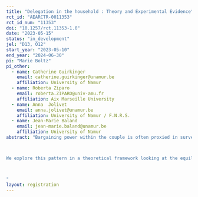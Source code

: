 ```yaml
---
title: "Delegation in the household : Theory and Experimental Evidence"
rct_id: "AEARCTR-0011353"
rct_id_num: "11353"
doi: "10.1257/rct.11353-1.0"
date: "2023-05-15"
status: "in_development"
jel: "D13, O12"
start_year: "2023-05-10"
end_year: "2024-06-30"
pi: "Marie Boltz"
pi_other:
  - name: Catherine Guirkinger
    email: catherine.guirkinger@unamur.be
    affiliation: University of Namur
  - name: Roberta Ziparo
    email: roberta.ZIPARO@univ-amu.fr
    affiliation: Aix Marseille University
  - name: Anna  Jolivet
    email: anna.jolivet@unamur.be
    affiliation: University of Namur / F.N.R.S.
  - name: Jean-Marie Baland
    email: jean-marie.baland@unamur.be
    affiliation: University of Namur
abstract: "Bargaining power within the couple is often proxied in surveys by measures of who has a say in the decision -- with the idea that the more a couple discusses about choices to make, the more balanced is the bargaining power within the couple. However, arguing and discussing over a choice could also reflect non-aligned preferences among partners: with perfectly aligned preferences, who decides is not so important and delegation of the decision power becomes an efficient outcome. 

We explore this pattern in a theoretical framework looking at the equilibrium decision structure in the household, analyzing how the degree of preference alignment and the differences in the opportunity costs of time determine when delegation or negociation is preferable. We consider a non-cooperative framework for intra-household decisions drawing from models of delegation of authority in firms developed by Dessein (2002) and Aghion and Tirole (1997).  We test the predictions of the model in an online experiment conducted among couples. 

"
layout: registration
---
```


